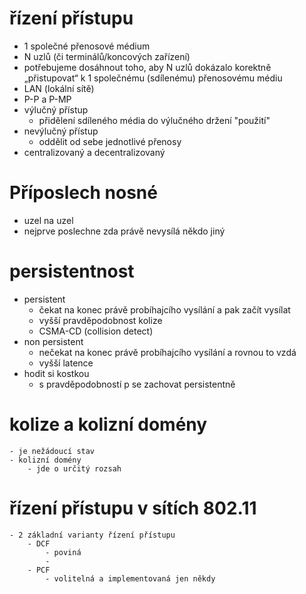 # řízení přístupu

- 1 společné přenosové médium
- N uzlů (či terminálů/koncových zařízení)
- potřebujeme dosáhnout toho, aby N uzlů dokázalo korektně „přistupovat“ k 1 společnému (sdílenému) přenosovému médiu
- LAN (lokální sítě)
- P-P a P-MP
- výlučný přístup
    - přidělení sdíleného média do výlučného držení "použití"
- nevýlučný přístup
    - oddělit od sebe jednotlivé přenosy
- centralizovaný a decentralizovaný

# Příposlech nosné
- uzel na uzel
- nejprve poslechne zda právě nevysílá někdo jiný

# persistentnost
- persistent 
    - čekat na konec právě probíhajcího vysílání a pak začít vysílat
    - vyšší pravděpodobnost kolize
    - CSMA-CD (collision detect)
- non persistent
    - nečekat na konec právě probíhajcího vysílání a rovnou to vzdá
    -  vyšší latence
- hodit si kostkou
    - s pravděpodobností p se zachovat persistentně 
# kolize a kolizní domény
    - je nežádoucí stav
    - kolizní domény 
        - jde o určitý rozsah
# řízení přístupu v sítích 802.11
    - 2 základní varianty řízení přístupu
        - DCF 
            - poviná
            -
        - PCF
            - volitelná a implementovaná jen někdy 